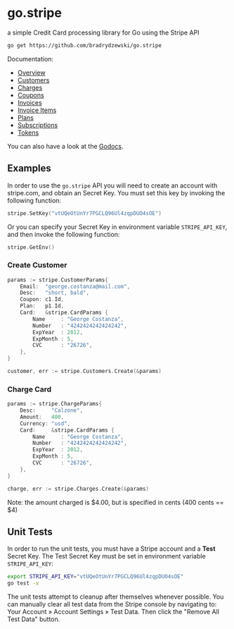 # go.stripe

a simple Credit Card processing library for Go using the Stripe API

```sh
go get https://github.com/bradrydzewski/go.stripe
```

Documentation:

* [Overview](https://github.com/bradrydzewski/go.stripe/wiki/Home)
* [Customers](https://github.com/bradrydzewski/go.stripe/wiki/Customers)
* [Charges](https://github.com/bradrydzewski/go.stripe/wiki/Charges)
* [Coupons](https://github.com/bradrydzewski/go.stripe/wiki/Coupons)
* [Invoices](https://github.com/bradrydzewski/go.stripe/wiki/Invoices)
* [Invoice Items](https://github.com/bradrydzewski/go.stripe/wiki/Invoice-Items)
* [Plans](https://github.com/bradrydzewski/go.stripe/wiki/Plans)
* [Subscriptions](https://github.com/bradrydzewski/go.stripe/wiki/Subscriptions)
* [Tokens](https://github.com/bradrydzewski/go.stripe/wiki/Tokens)

You can also have a look at the [Godocs](http://gopkgdoc.appspot.com/pkg/github.com/bradrydzewski/go.stripe).

## Examples

In order to use the `go.stripe` API you will need to create an account with
stripe.com, and obtain an Secret Key. You must set this key by invoking the
following function:

```go
stripe.SetKey("vtUQeOtUnYr7PGCLQ96Ul4zqpDUO4sOE")
```

Or you can specify your Secret Key in environment variable `STRIPE_API_KEY`, and
then invoke the following function:

```go
stripe.GetEnv()
```

### Create Customer

```go
params := stripe.CustomerParams{
	Email:  "george.costanza@mail.com",
	Desc:   "short, bald",
	Coupon: c1.Id,
	Plan:   p1.Id,
	Card:   &stripe.CardParams {
		Name     : "George Costanza",
		Number   : "4242424242424242",
		ExpYear  : 2012,
		ExpMonth : 5,
		CVC      : "26726",
	},
}

customer, err := stripe.Customers.Create(&params)
```

### Charge Card

```go
params := stripe.ChargeParams{
	Desc:     "Calzone",
	Amount:   400,
	Currency: "usd",
	Card:     &stripe.CardParams {
		Name     : "George Costanza",
		Number   : "4242424242424242",
		ExpYear  : 2012,
		ExpMonth : 5,
		CVC      : "26726",
	},
}

charge, err := stripe.Charges.Create(&params)
```

Note: the amount charged is $4.00, but is specified in cents (400 cents == $4)

## Unit Tests

In order to run the unit tests, you must have a Stripe account and a **Test** Secret
Key. The Test Secret Key must be set in environment variable `STRIPE_API_KEY`:

```sh
export STRIPE_API_KEY="vtUQeOtUnYr7PGCLQ96Ul4zqpDUO4sOE"
go test -v
```

The unit tests attempt to cleanup after themselves whenever possible. You can
manually clear all test data from the Stripe console by navigating to: Your 
Account » Account Settings » Test Data. Then click the "Remove All Test Data" button.
